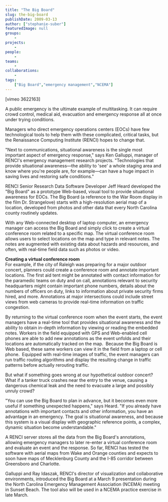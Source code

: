 ```yaml
---
title: "The Big Board"
slug: the-big-board
publishDate: 2009-03-13
author: ["stephanie-suber"]
featuredImage: null
groups:
    - 
projects:
    - 
people:
    - 
teams: 
    - 
collaborations:
    - 
tags:
    ["Big Board","emergency management","NCEMA"]
---
```

<p>[vimeo 3622163]</p>

<p>A public emergency is the ultimate example of multitasking. It can require crowd control, medical aid, evacuation and emergency response all at once under trying conditions.</p>

<p>Managers who direct emergency operations centers (EOCs) have few technological tools to help them with these complicated, critical tasks, but the Renaissance Computing Institute (RENCI) hopes to change that.</p>

<p>"Next to communications, situational awareness is the single most important aspect of emergency response," says Ken Galluppi, manager of RENCI's emergency management research projects. "Technologies that provide situational awareness—the ability to 'see' a whole staging area and know where you're people are, for example—can have a huge impact in saving lives and restoring safe conditions."</p>

<p>RENCI Senior Research Data Software Developer Jeff Heard developed the "Big Board" as a prototype Web-based, visual tool to provide situational awareness for EOCs. The Big Board (a reference to the War Room display in the film Dr. Strangelove) starts with a high-resolution aerial map of a location, developed from photos and other data that every North Carolina county routinely updates.</p>

<p>With any Web-connected desktop of laptop computer, an emergency manager can access the Big Board and simply click to create a virtual conference room related to a specific map. The virtual conference room allows users to select locations on the map and type in relevant notes. The notes are augmented with existing data about hazards and resources, and often, with real-time field data such as photos or video.</p>

<p><span class="head2"><strong>Creating a virtual conference room</strong></span><br />
 For example, if the city of Raleigh was preparing for a major outdoor concert, planners could create a conference room and annotate important locations. The first aid tent might be annotated with contact information for the paramedic teams on duty and on call, annotations relevant to security headquarters might contain important phone numbers, details about the numbers of officers on duty, links to information about private security firms hired, and more. Annotations at major intersections could include street views from web cameras to provide real-time information on traffic congestion.</p>

<p>By returning to the virtual conference room when the event starts, the event managers have a real-time tool that provides situational awareness and the ability to obtain in-depth information by viewing or reading the embedded notes. Workers in the field equipped with GPS and Web-enabled cell phones are able to add new annotations as the event unfolds and their locations are automatically tracked on the map.  Because the Big Board is Web based, these same workers can view it in the field from a laptop or cell phone.  Equipped with real-time images of traffic, the event managers can run traffic routing algorithms and display the resulting change in traffic patterns before actually rerouting traffic.</p>

<p>But what if something goes wrong at our hypothetical outdoor concert? What if a tanker truck crashes near the entry to the venue, causing a dangerous chemical leak and the need to evacuate a large and possibly unruly crowd?</p>

<p>"You can use the Big Board to plan in advance, but it becomes even more useful if something unexpected happens," says Heard. "If you already have annotations with important contacts and other information, you have an advantage in an emergency. The goal is situational awareness, and because this system is a visual display with geographic reference points, a complex, dynamic situation become understandable."</p>

<p>A RENCI server stores all the data from the Big Board's annotations, allowing emergency managers to later re-enter a virtual conference room and evaluate an event and the response. So far, RENCI has tested the software with aerial maps from Wake and Orange counties and expects to soon have maps of Mecklenburg County and the I-85 corridor between Greensboro and Charlotte.</p>

<p>Galluppi and Ray Idaszak, RENCI's director of visualization and collaborative environments, introduced the Big Board at a March 9 presentation during the North Carolina Emergency Management Association (NCEMA) meeting in Sunset Beach. The tool also will be used in a NCEMA practice exercise in late March.</p>
